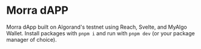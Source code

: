# Morra dAPP

Morra dApp built on Algorand's testnet using Reach, Svelte, and MyAlgo Wallet.
Install packages with `pnpm i` and run with `pnpm dev` (or your package manager of choice).
